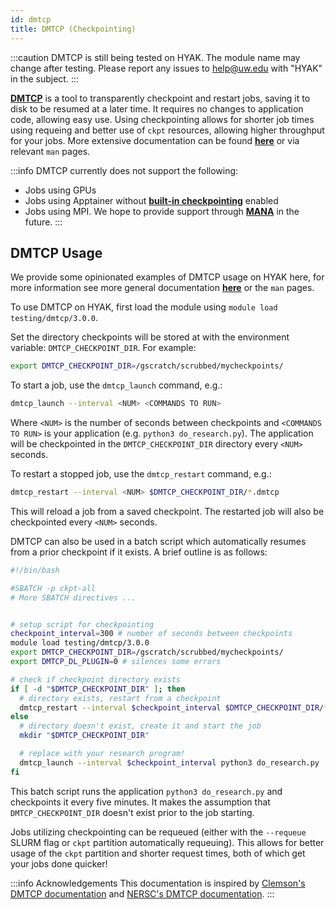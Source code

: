 ```yaml
---
id: dmtcp
title: DMTCP (Checkpointing)
---
```


:::caution
DMTCP is still being tested on HYAK. The module name may change after testing. Please report any issues to [help@uw.edu](mailto:help@uw.edu) with "HYAK" in the subject.
:::

[**DMTCP**](https://github.com/dmtcp/dmtcp) is a tool to transparently checkpoint and restart jobs, saving it to disk to be resumed at a later time. It requires no changes to application code, allowing easy use. Using checkpointing allows for shorter job times using requeing and better use of `ckpt` resources, allowing higher throughput for your jobs. More extensive documentation can be found [**here**](https://docs.nersc.gov/development/checkpoint-restart/dmtcp/) or via relevant `man` pages.

:::info
DMTCP currently does not support the following:
- Jobs using GPUs
- Jobs using Apptainer without [**built-in checkpointing**](https://apptainer.org/docs/user/1.2/checkpoint.html) enabled
- Jobs using MPI. We hope to provide support through [**MANA**](https://github.com/mpickpt/mana) in the future.
:::

## DMTCP Usage

We provide some opinionated examples of DMTCP usage on HYAK here, for more information see more general documentation [**here**](https://docs.nersc.gov/development/checkpoint-restart/dmtcp/) or the `man` pages.

To use DMTCP on HYAK, first load the module using `module load testing/dmtcp/3.0.0`.

Set the directory checkpoints will be stored at with the environment variable: `DMTCP_CHECKPOINT_DIR`. For example:

```bash
export DMTCP_CHECKPOINT_DIR=/gscratch/scrubbed/mycheckpoints/
```

To start a job, use the `dmtcp_launch` command, e.g.:

```bash
dmtcp_launch --interval <NUM> <COMMANDS TO RUN>
```

Where `<NUM>` is the number of seconds between checkpoints and `<COMMANDS TO RUN>` is your application (e.g. `python3 do_research.py`). The application will be checkpointed in the `DMTCP_CHECKPOINT_DIR` directory every `<NUM>` seconds.

To restart a stopped job, use the `dmtcp_restart` command, e.g.:

```bash
dmtcp_restart --interval <NUM> $DMTCP_CHECKPOINT_DIR/*.dmtcp
```

This will reload a job from a saved checkpoint. The restarted job will also be checkpointed every `<NUM>` seconds.

DMTCP can also be used in a batch script which automatically resumes from a prior checkpoint if it exists. A brief outline is as follows:

```bash
#!/bin/bash

#SBATCH -p ckpt-all
# More SBATCH directives ...


# setup script for checkpointing
checkpoint_interval=300 # number of seconds between checkpoints
module load testing/dmtcp/3.0.0
export DMTCP_CHECKPOINT_DIR=/gscratch/scrubbed/mycheckpoints/
export DMTCP_DL_PLUGIN=0 # silences some errors

# check if checkpoint directory exists
if [ -d "$DMTCP_CHECKPOINT_DIR" ]; then
  # directory exists, restart from a checkpoint
  dmtcp_restart --interval $checkpoint_interval $DMTCP_CHECKPOINT_DIR/*.dmtcp
else
  # directory doesn't exist, create it and start the job
  mkdir "$DMTCP_CHECKPOINT_DIR"

  # replace with your research program!
  dmtcp_launch --interval $checkpoint_interval python3 do_research.py
fi
```

This batch script runs the application `python3 do_research.py` and checkpoints it every five minutes. It makes the assumption that `DMTCP_CHECKPOINT_DIR` doesn't exist prior to the job starting.

Jobs utilizing checkpointing can be requeued (either with the `--requeue` SLURM flag or `ckpt` partition automatically requeuing). This allows for better usage of the `ckpt` partition and shorter request times, both of which get your jobs done quicker!

:::info Acknowledgements
This documentation is inspired by [Clemson's DMTCP documentation](https://docs.rcd.clemson.edu/palmetto/software/checkpointing/dmtcp/) and [NERSC's DMTCP documentation](https://docs.nersc.gov/development/checkpoint-restart/dmtcp/).
:::
